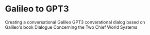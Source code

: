 # Galileo to GPT3
Creating a conversational Galileo GPT3 converational dialog based on Galileo's book Dialogue Concerning the Two Chief World Systems

